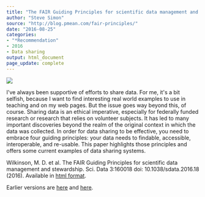 ```yaml
---
title: "The FAIR Guiding Principles for scientific data management and stewardship"
author: "Steve Simon"
source: "http://blog.pmean.com/fair-principles/"
date: "2016-08-25"
categories:
- "*Recommendation"
- 2016
- Data sharing
output: html_document
page_update: complete
---
```


![](http://www.pmean.com/new-images/16/fair-principles01.png)

<div class="notes">

I've always been supportive of efforts to share data. For me, it's a bit selfish, because I want to find interesting real world examples to use in teaching and on my web pages. But the issue goes way beyond this, of course. Sharing data is an ethical imperative, especially for federally funded research or research that relies on volunteer subjects. It has led to many important discoveries beyond the realm of the original context in which the data was collected. In order for data sharing to be effective, you need to embrace four guiding principles: your data needs to findable, accessible, interoperable, and re-usable. This paper highlights those principles and offers some current examples of data sharing systems.

Wilkinson, M. D. et al. The FAIR Guiding Principles for scientific data management and stewardship. Sci. Data 3:160018 doi: 10.1038/sdata.2016.18 (2016). Available in [html format][wilk1].


[wilk1]: http://www.nature.com/articles/sdata201618

</div>
 
Earlier versions are [here][sim1] and [here][sim2].
 
[sim1]: http://blog.pmean.com/fair-principles/
[sim2]: http://new.pmean.com/fair-principles/
 
